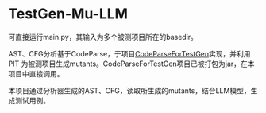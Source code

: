 # TestGen-Mu-LLM


可直接运行main.py，其输入为多个被测项目所在的basedir。

AST、CFG分析基于CodeParse，于项目[CodeParseForTestGen](https://github.com/GLY-CETest/CodeParseForTestGen)实现，并利用PIT
为被测项目生成mutants。CodeParseForTestGen项目已被打包为jar，在本项目中直接调用。

本项目通过分析器生成的AST、CFG，读取所生成的mutants，结合LLM模型，生成测试用例。

